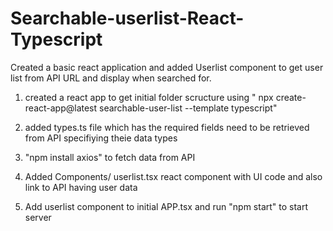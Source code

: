 # Searchable-userlist-React-Typescript
 Created a basic react application and added Userlist component to get user list from API URL and display when searched for.


 1) created a react app to get initial folder scructure using " npx create-react-app@latest searchable-user-list --template typescript"

2) added types.ts file which has the required fields need to be retrieved from API specifiying theie data types

3) "npm install axios" to fetch data from API 

4) Added Components/ userlist.tsx react component with UI code and also link to API having user data

5) Add userlist component to initial APP.tsx and run "npm start" to start server

